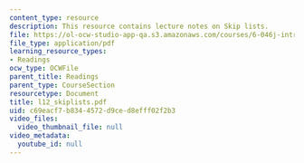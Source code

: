 ```yaml
---
content_type: resource
description: This resource contains lecture notes on Skip lists.
file: https://ol-ocw-studio-app-qa.s3.amazonaws.com/courses/6-046j-introduction-to-algorithms-sma-5503-fall-2005/c69eacf7b8344572d9ced8efff02f2b3_l12_skiplists.pdf
file_type: application/pdf
learning_resource_types:
- Readings
ocw_type: OCWFile
parent_title: Readings
parent_type: CourseSection
resourcetype: Document
title: l12_skiplists.pdf
uid: c69eacf7-b834-4572-d9ce-d8efff02f2b3
video_files:
  video_thumbnail_file: null
video_metadata:
  youtube_id: null
---
```

